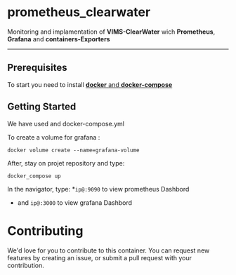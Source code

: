 # prometheus_clearwater
Monitoring and implamentation of __VIMS-ClearWater__ wich __Prometheus__, __Grafana__ and __containers-Exporters__

----------------
## Prerequisites
To start you need to install [__docker__ and __docker-compose__](https://websiteforstudents.com/how-to-install-docker-and-docker-compose-on-ubuntu-16-04-18-04/)

## Getting Started

We have used and docker-compose.yml
 
To create a volume  for grafana :  

`docker volume create --name=grafana-volume`

After, stay on projet repository and type:

`docker_compose up`

In the navigator, type:
*`ip@:9090` to view prometheus Dashbord   
* and `ip@:3000` to view grafana Dashbord

# Contributing

We'd love for you to contribute to this container. You can request new features by creating an issue, or submit a pull request with your contribution.

